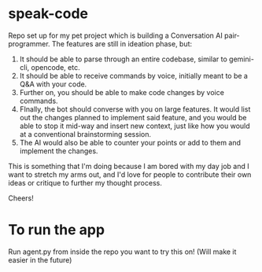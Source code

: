 
# speak-code

Repo set up for my pet project which is building a Conversation AI pair-programmer. The features are still in ideation phase, but:

1) It should be able to parse through an entire codebase, similar to gemini-cli, opencode, etc.
2) It should be able to receive commands by voice, initially meant to be a Q&A with your code.
3) Further on, you should be able to make code changes by voice commands.
4) FInally, the bot should converse with you on large features. It would list out the changes planned to implement said feature, and you would be able to stop it mid-way and insert new context, just like how you would at a conventional brainstorming session. 
5) The AI would also be able to counter your points or add to them and implement the changes.

This is something that I'm doing because I am bored with my day job and I want to stretch my arms out, and I'd love for people to contribute their own ideas or critique to further my thought process. 

Cheers! 

# To run the app
Run agent.py from inside the repo you want to try this on! (Will make it easier in the future)
